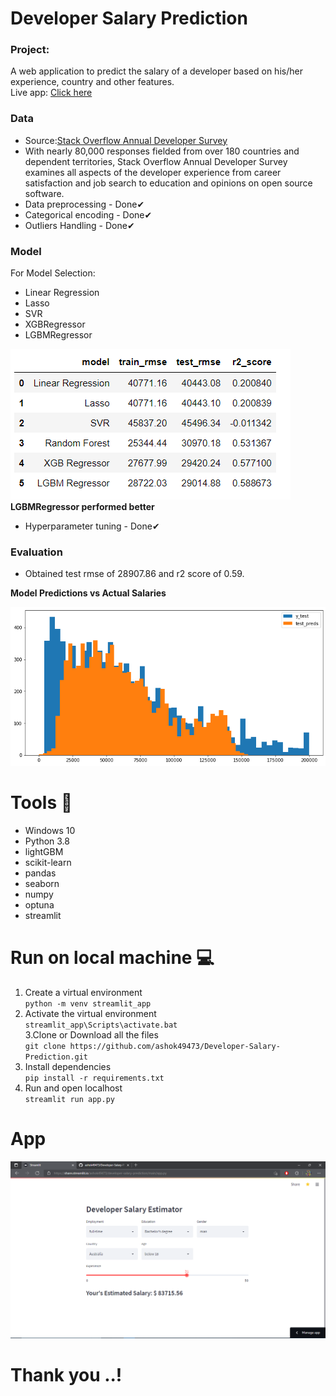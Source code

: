 # Developer Salary Prediction
### Project:
A web application to predict the salary of a developer based on his/her experience, country and other features.<br>
Live app: [Click here](https://share.streamlit.io/ashok49473/developer-salary-prediction/main/app.py)
### Data
- Source:[Stack Overflow Annual Developer Survey](https://insights.stackoverflow.com/survey)
- With nearly 80,000 responses fielded from over 180 countries and dependent territories, Stack Overflow Annual Developer Survey examines all aspects of the developer experience from career satisfaction and job search to education and opinions on open source software.
- Data preprocessing - Done✔
- Categorical encoding - Done✔
- Outliers Handling - Done✔

### Model
For Model Selection:
- Linear Regression
- Lasso
- SVR
- XGBRegressor
- LGBMRegressor

![models](https://github.com/ashok49473/Developer-Salary-Prediction/blob/main/artifacts/models.PNG)
**LGBMRegressor performed better**

- Hyperparameter tuning - Done✔

### Evaluation
- Obtained test rmse of 28907.86 and r2 score of 0.59.

**Model Predictions vs Actual Salaries**

![pred](https://github.com/ashok49473/Developer-Salary-Prediction/blob/main/artifacts/download.png)


# Tools 🎯
- Windows 10
- Python 3.8
- lightGBM
- scikit-learn
- pandas
- seaborn
- numpy
- optuna
- streamlit

# Run on local machine 💻
1. Create a virtual environment <br>
`python -m venv streamlit_app`<br>
2. Activate the virtual environment<br>
`streamlit_app\Scripts\activate.bat`<br>
3.Clone or Download all the files<br>
`git clone https://github.com/ashok49473/Developer-Salary-Prediction.git`<br>
4. Install dependencies<br>
`pip install -r requirements.txt`<br>
5. Run and open localhost<br>
`streamlit run app.py`<br>

# App
![Home](https://github.com/ashok49473/Developer-Salary-Prediction/blob/main/artifacts/Screenshot%20(88).png)
# Thank you ..!

